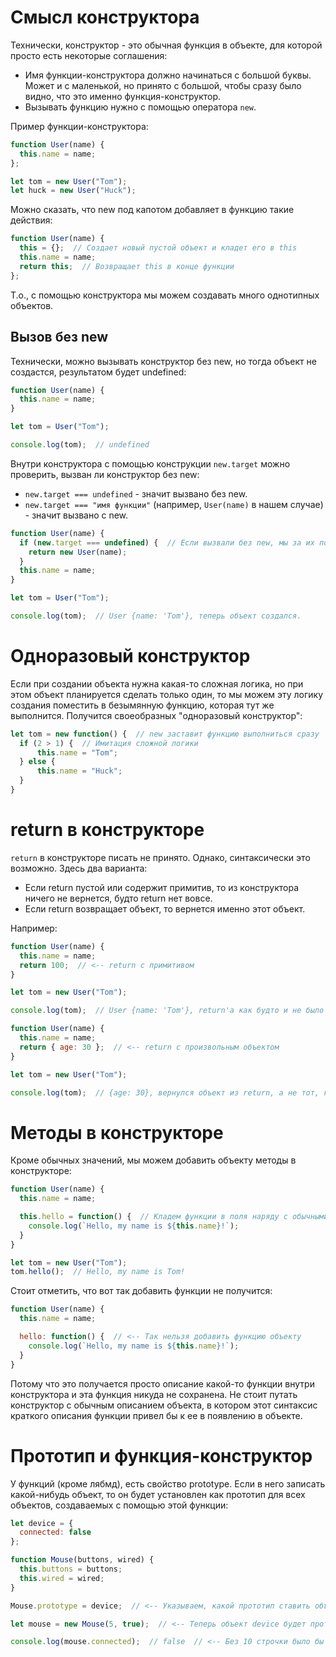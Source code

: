 # Смысл конструктора

Технически, конструктор - это обычная функция в объекте, для которой просто есть некоторые соглашения:

* Имя функции-конструктора должно начинаться с большой буквы. Может и с маленькой, но принято с большой, чтобы сразу было видно, что это именно функция-конструктор.
* Вызывать функцию нужно с помощью оператора `new`.

Пример функции-конструктора:

```javascript
function User(name) {
  this.name = name;
};

let tom = new User("Tom");
let huck = new User("Huck");
```

Можно сказать, что new под капотом добавляет в функцию такие действия:

```javascript
function User(name) {
  this = {};  // Создает новый пустой объект и кладет его в this
  this.name = name;
  return this;  // Возвращает this в конце функции
};
```

Т.о., с помощью конструктора мы можем создавать много однотипных объектов.

## Вызов без new

Технически, можно вызывать конструктор без new, но тогда объект не создастся, результатом будет undefined:

```javascript
function User(name) {
  this.name = name;
}

let tom = User("Tom");

console.log(tom);  // undefined
```

Внутри конструктора с помощью конструкции `new.target` можно проверить, вызван ли конструктор без new:

* `new.target === undefined` - значит вызвано без new.
* `new.target === "имя функции"` (например, `User(name)` в нашем случае) - значит вызвано с new.

```javascript
function User(name) {
  if (new.target === undefined) {  // Если вызвали без new, мы за их поправим
    return new User(name);
  }
  this.name = name;
}

let tom = User("Tom");

console.log(tom);  // User {name: 'Tom'}, теперь объект создался.
```

# Одноразовый конструктор

Если при создании объекта нужна какая-то сложная логика, но при этом объект планируется сделать только один, то мы можем эту логику создания поместить в безымянную функцию, которая тут же выполнится. Получится своеобразных "одноразовый конструктор":

```javascript
let tom = new function() {  // new заставит функцию выполниться сразу
  if (2 > 1) {  // Имитация сложной логики
      this.name = "Tom";
  } else {
      this.name = "Huck";
  }
}
```

# return в конструкторе

`return` в конструкторе писать не принято. Однако, синтаксически это возможно. Здесь два варианта:

* Если return пустой или содержит примитив, то из конструктора ничего не вернется, будто return нет вовсе.
* Если return возвращает объект, то вернется именно этот объект.

Например:

```javascript
function User(name) {
  this.name = name;
  return 100;  // <-- return с примитивом
}

let tom = new User("Tom");

console.log(tom);  // User {name: 'Tom'}, return'а как будто и не было
```

```javascript
function User(name) {
  this.name = name;
  return { age: 30 };  // <-- return с произвольным объектом
}

let tom = new User("Tom");

console.log(tom);  // {age: 30}, вернулся объект из return, а не тот, который мы хотели создать.
```

# Методы в конструкторе

Кроме обычных значений, мы можем добавить объекту методы в конструкторе:

```javascript
function User(name) {
  this.name = name;

  this.hello = function() {  // Кладем функции в поля наряду с обычными значениями
    console.log(`Hello, my name is ${this.name}!`);
  }
}

let tom = new User("Tom");
tom.hello();  // Hello, my name is Tom!
```

Стоит отметить, что вот так добавить функции не получится:

```javascript
function User(name) {
  this.name = name;

  hello: function() {  // <-- Так нельзя добавить функцию объекту
    console.log(`Hello, my name is ${this.name}!`);
  }
}
```

Потому что это получается просто описание какой-то функции внутри конструктора и эта функция никуда не сохранена. Не стоит путать конструктор с обычным описанием объекта, в котором этот синтаксис краткого описания функции привел бы к ее в появлению в объекте.

# Прототип и функция-конструктор

У функций (кроме лябмд), есть свойство prototype. Если в него записать какой-нибудь объект, то он будет установлен как прототип для всех объектов, создаваемых с помощью этой функции:

```javascript
let device = {
  connected: false
};

function Mouse(buttons, wired) {
  this.buttons = buttons;
  this.wired = wired;
}

Mouse.prototype = device;  // <-- Указываем, какой прототип ставить объектам, созданным через ФК Mouse

let mouse = new Mouse(5, true);  // <-- Теперь объект device будет прототипом объекта mouse

console.log(mouse.connected);  // false  // <-- Без 10 строчки было бы undefined
```

